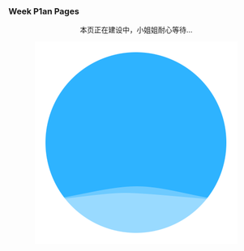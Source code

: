### Week P1an Pages

<center>本页正在建设中，小姐姐耐心等待...

![image](https://github.com/WeekP1an/WeekP1an.github.io/blob/main/images/Construction.gif)


<!--
**WeekP1an/WeekP1an** is a ✨ _special_ ✨ repository because its `README.md` (this file) appears on your GitHub profile.

Here are some ideas to get you started:

- 🔭 I’m currently working on ...
- 🌱 I’m currently learning ...
- 👯 I’m looking to collaborate on ...
- 🤔 I’m looking for help with ...
- 💬 Ask me about ...
- 📫 How to reach me: ...
- 😄 Pronouns: ...
- ⚡ Fun fact: ...
-->

